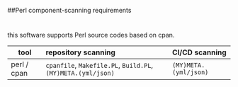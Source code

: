 

##Perl component-scanning requirements
#

this software supports Perl source codes based on cpan.

| tool        | repository scanning                                          | CI/CD scanning        |
| ----------- |:-------------------------------------------------------------| :---------------------|
| perl / cpan | `cpanfile`, `Makefile.PL`, `Build.PL`, `(MY)META.(yml/json)` | `(MY)META.(yml/json)` |

